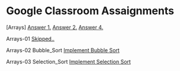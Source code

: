 #  Google Classroom Assaignments

[Arrays]   [Answer 1.](https://codeshare.io/0bQeO8)     [Answer 2.](https://codeshare.io/NKjQV9)     [Answer 4.](https://codeshare.io/ldkJej)

Arrays-01  [Skipped..]()

Arrays-02 Bubble_Sort  [Implement Bubble Sort](https://github.com/ShubhamViswa/DSA_Collage_Assaignment/blob/main/bubblesort.cpp)

Arrays-03 Selection_Sort  [Implement Selection Sort](https://github.com/ShubhamViswa/DSA_Collage_Assaignment/blob/main/Array_Sorting/selection_sort.cpp)
